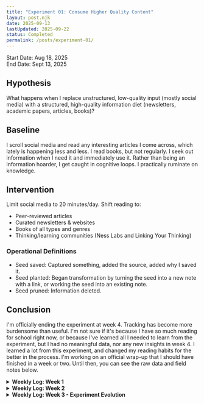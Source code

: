 ```yaml
---
title: "Experiment 01: Consume Higher Quality Content"
layout: post.njk
date: 2025-09-13
lastUpdated: 2025-09-22
status: Completed
permalink: /posts/experiment-01/
---
```


Start Date: Aug 18, 2025  
End Date: Sept 13, 2025

## Hypothesis
What happens when I replace unstructured, low-quality input (mostly social media) with a structured, high-quality information diet (newsletters, academic papers, articles, books)?

## Baseline
I scroll social media and read any interesting articles I come across, which lately is happening less and less. I read books, but not regularly. I seek out information when I need it and immediately use it. Rather than being an information hoarder, I get caught in cognitive loops. I practically ruminate on knowledge.

## Intervention
Limit social media to 20 minutes/day.
Shift reading to:
- Peer-reviewed articles
- Curated newsletters & websites
- Books of all types and genres
- Thinking/learning communities (Ness Labs and Linking Your Thinking)

### Operational Definitions
- Seed saved: Captured something, added the source, added why I saved it.
- Seed planted: Began transformation by turning the seed into a new note with a link, or working the seed into an existing note.
- Seed pruned: Information deleted.

## Conclusion
I'm officially ending the experiment at week 4. Tracking has become more burdensome than useful. I'm not sure if it's because I have so much reading for school right now, or because I've learned all I needed to learn from the experiment, but I had no meaningful data, nor any new insights in week 4. I learned a lot from this experiment, and changed my reading habits for the better in the process. I'm working on an official wrap-up that I should have finished in a week or two. Until then, you can see the raw data and field notes below.

<!-- Add your weekly logs and field notes here as needed -->

<details>
<summary><strong>Weekly Log: Week 1</strong></summary>

### Daily Logs
**Date: 2025-08-18**  
Building: 3 hours  
Created Random Knowledge Generator tool in PHP

**Date: 2025-08-19**  
Reading: 60 minutes  
Social media: 0/20 min  
Content:  
Blog Post - 0 Seeds Saved  
Textbook Chapter - 3 Seeds Saved  
Blog Post - 1 Seed Saved  
Total Seeds Saved: 4

**Date: 2025-08-20**  
Reading: 30 minutes  
Social media: 20/20 min  
Content:  
Blog Post - 1 Seed Saved  
Blog Post - 0 Seeds Saved  
Blog Post - 1 Seed Saved  
Total Seeds Saved: 2

**Date: 2025-08-21**  
Reading: 30 minutes  
Social media: 20/20 min  
Content:  
Blog Post - 1 Seed Saved  
Journal Article - 2 Seeds Saved  
Blog Post from Social Media - 0 Seeds Saved  
Total Seeds Saved: 3

**Date: 2025-08-22**  
Reading: 60 minutes  
Social media: 10/20 min  
Content:  
Journal Article - 0 Seeds Saved  
Blog Post - 1 Seed Saved  
Blog Post - 0 Seeds Saved  
Textbook Chapter - 2 Seeds Saved  
Total Seeds Saved: 3

**Dates: 2025-08-23 | 2025-08-24**  
No tracking. Rest days.

#### Weekly Review
- **13 Items Consumed**
- **12 Seeds Saved**
- **4 Seeds Planted**
- **2 Seeds Pruned**
- **92% Seed Generation Rate**
- **33% Plant Rate**
- **17% Prune Rate**

**This Week:**
- Limited social media forced more engagement.
- Structured reading created more unexpected connections.

**Next Week:**
- Track titles and sources consistently.
- Unsubscribe from half of the newsletters.
- Use Readwise for unscheduled reading.

#### Field Notes
**2025-08-18:**
I had an idea for a tool containing all my favorite thinking sites, with a button to get a random article. It seemed perfect for this experiment. I totally vibe-coded it in PHP. And since I don't know PHP, it ate up my time for the day. It was my first time vibe-coding, and it was pretty fun. It was probably a form of procrastination, but I think it'll be a useful tool for the coming weeks. Either way, I love my Random Knowledge Generator!

**2025-08-19:**
Social media was more productive. With only 20 minutes allowed, I had to focus on actual engagement rather than mindless scrolling.
Unscheduled reading becomes invisible. When I read outside my designated blocked times, I didn't take notes, didn't log it, and didn't even track it as reading time. This surprised me. When reading isn't scheduled, it becomes completely automatic and passive.
I signed up for Readwise to sync highlights to my mind garden automatically. Maybe it'll help some with the unscheduled reading. You can even include notes with your highlights so I can reflect when I save.
Though I didn't plant any seeds while reading one of the blog posts, it still contributed to an interesting connection I made between all three readings.

**2025-08-20:**
The single academic reading produced more notes than the two blog posts combined, which only yielded one note between them.

**2025-08-22:**
This is the second time this week that I've been able to connect multiple readings together, even though I chose them spontaneously. Today, I was able to connect the two blog posts I read to the textbook reading I had.

</details>

<details>
<summary><strong>Weekly Log: Week 2</strong></summary>

### Daily Logs
**Date: 2025-08-25**  
Content:  
Everything I Know about Self-Publishing (Kevin Kelly) — Blog — 2 Seeds Saved  
A Treatise on AI Chatbots Undermining the Enlightenment — Digital Garden Article — 3 Seeds Saved  
Don’t delegate understanding — Blog Post — 1 Seed Saved  
Dainton & Zelley (2022), Applying Communication Theory for Professional Life — Textbook — 0 Seeds Saved (deep-work; foundational)  
Total Seeds Saved: 6

**Date: 2025-08-26**  
Content:  
A Public Academic — Newsletter — 2 Seeds Saved  
Cromwell, Haase, & Vladova (2023), Personality and Individual Differences — Journal Article — 0 Seeds Saved (deep-work; foundational)  
Total Seeds Saved: 2

**Date: 2025-08-27**  
Content:  
Why You Shouldn’t Take Notes on Papers or Lectures — Newsletter — 1 Seed Saved  
Have You Ever Had That Feeling That You KNOW Something but Can’t Explain? (Bianca Pereira) — Newsletter — 1 Seed Saved  
Torrance (1965), Daedalus — Journal Article — 0 Seeds Saved (deep-work; foundational)  
Total Seeds Saved: 2

**Date: 2025-08-28**  
Content:  
What Is Charisma? — Newsletter — 2 Seeds Saved  
Total Seeds Saved: 2

**Dates: 2025-08-29 – 2025-08-31**  
No tracking. Rest/health days (autoimmune flare starting 08/28).

#### Weekly Review
- **10 Items Consumed**
- **12 Seeds Saved**
- **5 Seeds Planted**
- **2 Seeds Pruned**
- **120% Seed Generation Rate**
- **41% Plant Rate**
- **16% Prune Rate**

**This Week:**
- Some friction emerged this week from different modes of reading.
- Newsletters are still dominating my reading. They're producing seeds but I need more variety.
- An autoimmune flare up cut the week short.

**Next Week:**
- Balance measurement with organic discovery.
- Branch out from newsletters. Add some book chapters.
- Remain mindful of pressure to save seeds.

#### Field Notes
**2025-08-25:**
I noticed a feeling of anxiety while reading Kevin Kelly's self-publishing article. Even though I wasn't expecting to save anything from it, I felt some stress halfway through when I had yet to save a seed. The experiment is creating subtle pressure that interferes with my natural reading patterns.
I finally remembered to use my random article generator and found the Maggie Appleton article. I have a feeling this is an amazing resource I've been neglecting. If I don't use it then it's creation was just procrastination after all.

**2025-08-26:**
Sometimes I need to let myself fall down rabbit holes. Daily logging is revealing some extremely useful patterns but it's also killing some of my natural curiosity. When tracking everything, it becomes impossible to explore topics freely and get into a flow with the information. Today I chose to abandon logging temporarily and jumped into an epistemic disclosure statements rabbit hole.
Academic papers and textbooks for my coursework and capstone tend to bypass the seed phase. It's deep work where new information is immediately processed into new notes or existing evergreen notes.

**2025-08-28:**
Autoimmune flare-up began, limiting my cognitive capacity for remainder of week.

</details>

<details>
<summary><strong>Weekly Log: Week 3 - Experiment Evolution</strong></summary>

### Daily Logs
**Dates: 2025-09-01 – 2025-09-04**  
Content:  
Dainton & Zelley (2022), Applying Communication Theory for Professional Life (Chapters 3 & 5) — Textbook — 0 Seeds Saved (deep-work; foundational)  
Coursework: Cognitive and Cultural Communication Theories — Academic Articles — 0 Seeds Saved (deep-work; foundational)  
Total Seeds Saved: 0

Sprouts Planted: 11

Evergreens Grown: 1 (Theory application in educational setting)

Communication Theory Map of Content Created

**Date: 2025-09-05**  
Content:  
Museum of Color — Essay — 0 Seeds Saved (soul-reading)  
Total Seeds Saved: 0

**Dates: 2025-09-06 – 2025-09-07**  
Rest Days

#### Weekly Review
- **12 Items Consumed**
- **0 Seeds Saved**
- **11 Sprouts Planted**
- **1 Evergreen Grown**

**Experiment Evolution - New Reading Taxonomy**
Discovered Reading Types:
- Seed-Reading: Newsletters and blog posts where I may be quickly introduced to a new concept. I create a seed so I can come back to it and learn more about it.
- Deep-Reading: Academic, informative non-fiction. Information is immediately processed into new notes or existing evergreen notes.
- Serendipitous Reading: Falling down rabbit holes (I only track the source of the fall).
- Relaxing Reading: Fiction & pulp. For me, horror, dystopia, fantasy, auto-bios of extreme and complex people.
- Soul Reading: Art, poetry, writing from people I deeply resonate with. Very often unexpected surprises from any form.

**Updated Tracking (Starting Week 4):**
- Total seeds saved weekly with source type
- Total sprouts planted weekly with source type
- Total evergreens grown weekly with source type
- Connections made this week
- Relaxing Reading: What and duration
- Soul Reading: What it was and how it fed me
- Rabbit Hole: What caused the fall & topic

#### Field Notes
It's 1am, Friday morning, and the last day of reading for week 3 of my planned 8 week experiment. Course reading and work took the entire week, and sitting here in the quiet of the witching hour, my favorite time for personal relaxation, is the first time I've had to read something just for myself all week.

I choose an essay from Emergence Magazine, Museum of Color. I'm a painter. I have a deep love of natural pigments. I devoured the article, taking in every word, and saving no seeds in the process. This wasn't a seed bearing article, it was a soul feeding article. I didn't need to save or capture anything (other than bookmarking it so I can read it again).

At first I thought this was a sign that it's time to wrap up experiment 01 early and declare it a rousing success. Changing my information diet did so much more than expected. I expected both a higher quantity and quality of seeds, notes, and insights, which my new diet did produce. However, it's also changing the way I take notes and seeds just aren't a great indicator of these changes.

Because I saved no new seeds this week. Instead I planted 11 new sprout notes, created a map of content, and grew one evergreen note. The entire first semester of my program is focused on theory. So this week was spent building the "Communication Theory" MOC with the first 12 theories, covering cognition and culture. I made a connection on how one of the theories could be used in an educational setting, which grew one of the sprout notes into an evergreen with my own added insights.

Bonus: I've also noticed an improvement in my attention span since moving away from the click-bait nature of social media.

However, after giving it some further thought, I think I would rather tweak the experiment some and see what else I might learn about this personal taxonomy that I'm excitedly watching emerge.

</details>
